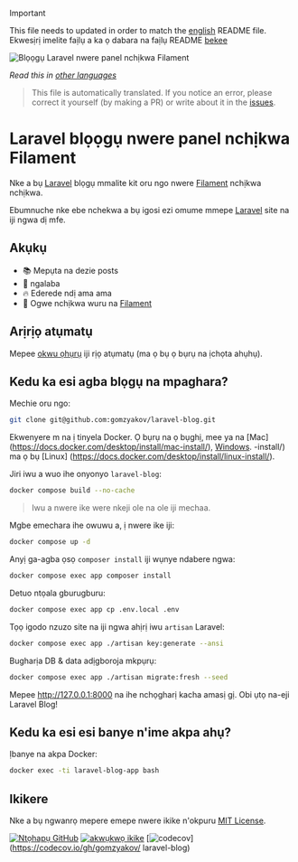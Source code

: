 >[!IMPORTANT]
>This file needs to updated in order to match the [english](/README.md) README file.  
>Ekwesịrị imelite faịlụ a ka ọ dabara na faịlụ README [bekee](/README.md)

![Blọọgụ Laravel nwere panel nchịkwa Filament](../docs/social-preview-en.png)

_Read this in [other languages](./Translations.md)_

>This file is automatically translated. If you notice an error, please correct it yourself (by making a PR) or write about it in the [issues](https://github.com/gomzyakov/laravel-blog/issues).

# Laravel blọọgụ nwere panel nchịkwa Filament

Nke a bụ [Laravel](https://laravel.com) blọgụ mmalite kit oru ngo nwere [Filament](https://filamentphp.com) nchịkwa nchịkwa.

Ebumnuche nke ebe nchekwa a bụ igosi ezi omume mmepe [Laravel](https://laravel.com) site na iji ngwa dị mfe.

## Akụkụ

- 📚 Mepụta na dezie posts
- 🥑 ngalaba
- 🔥 Ederede ndị ama ama
- 🎉 Ogwe nchịkwa wuru na [Filament](https://filamentphp.com)

## Arịrịọ atụmatụ

Mepee [okwu ọhụrụ](https://github.com/gomzyakov/laravel-blog/issues/new) iji rịọ atụmatụ (ma ọ bụ ọ bụrụ na ịchọta ahụhụ).

## Kedu ka esi agba blọgụ na mpaghara?

Mechie oru ngo:

```bash
git clone git@github.com:gomzyakov/laravel-blog.git
```

Ekwenyere m na ị tinyela Docker. Ọ bụrụ na ọ bụghị, mee ya na [Mac] (https://docs.docker.com/desktop/install/mac-install/), [Windows](https://docs.docker.com/desktop/install/windows). -install/) ma ọ bụ [Linux] (https://docs.docker.com/desktop/install/linux-install/).

Jiri iwu a wuo ihe onyonyo `laravel-blog`:

```bash
docker compose build --no-cache
```

> Iwu a nwere ike were nkeji ole na ole iji mechaa.

Mgbe emechara ihe owuwu a, ị nwere ike iji:

```bash
docker compose up -d
```

Anyị ga-agba ọsọ `composer install` iji wụnye ndabere ngwa:

```bash
docker compose exec app composer install
```

Detuo ntọala gburugburu:

```bash
docker compose exec app cp .env.local .env
```

Tọọ igodo nzuzo site na iji ngwa ahịrị iwu `artisan` Laravel:

```bash
docker compose exec app ./artisan key:generate --ansi
```

Bugharịa DB & data adịgboroja mkpụrụ:

```bash
docker compose exec app ./artisan migrate:fresh --seed
```

Mepee http://127.0.0.1:8000 na ihe nchọgharị kacha amasị gị. Obi ụtọ na-eji Laravel Blog!

## Kedu ka esi esi banye n'ime akpa ahụ?

Ịbanye na akpa Docker:

```bash
docker exec -ti laravel-blog-app bash
```

## Ikikere

Nke a bụ ngwanrọ mepere emepe nwere ikike n'okpuru [MIT License](https://github.com/gomzyakov/php-code-style/blob/main/LICENSE).


[![Ntọhapụ GitHub](https://img.shields.io/github/release/gomzyakov/laravel-blog.svg)](https://github.com/gomzyakov/laravel-blog/releases/latest)
[![akwụkwọ ikike](https://img.shields.io/badge/License-MIT-green.svg)](https://github.com/gomzyakov/laravel-blog/blob/development/LICENSE)
[![codecov](https://codecov.io/gh/gomzyakov/laravel-blog/branch/main/graph/badge.svg?token=4CYTVMVUYV)](https://codecov.io/gh/gomzyakov/ laravel-blog)

